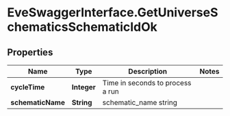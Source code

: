 # EveSwaggerInterface.GetUniverseSchematicsSchematicIdOk

## Properties
Name | Type | Description | Notes
------------ | ------------- | ------------- | -------------
**cycleTime** | **Integer** | Time in seconds to process a run | 
**schematicName** | **String** | schematic_name string | 


